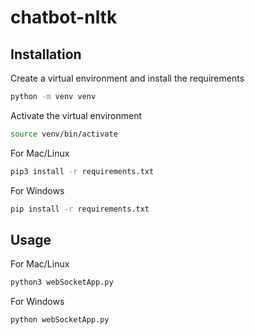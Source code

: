# chatbot-nltk

## Installation

Create a virtual environment and install the requirements
```bash
python -m venv venv 
```
Activate the virtual environment
```bash
source venv/bin/activate
```

For Mac/Linux
```bash
pip3 install -r requirements.txt
```

For Windows
```bash
pip install -r requirements.txt
```

## Usage
For Mac/Linux
```bash
python3 webSocketApp.py
```
For Windows
```bash
python webSocketApp.py
```



